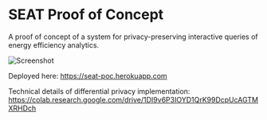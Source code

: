 SEAT Proof of Concept
===

A proof of concept of a system for privacy-preserving interactive queries of energy 
efficiency analytics.

![Screenshot](/screenshot.jpg)

Deployed here:
https://seat-poc.herokuapp.com

Technical details of differential privacy implementation:
https://colab.research.google.com/drive/1DI9v6P3IOYD1QrK99DcpUcAGTMXRHDch
